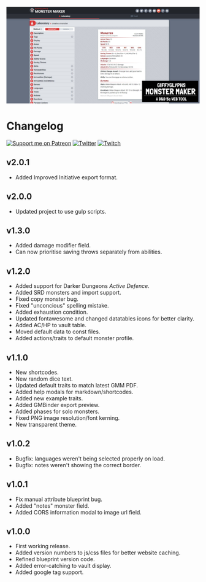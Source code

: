 ![Monster Maker Social Banner](./img/monster-maker-banner.jpg)

# Changelog

[![Support me on Patreon](https://img.shields.io/endpoint.svg?url=https%3A%2F%2Fshieldsio-patreon.vercel.app%2Fapi%3Fusername%3Dgiffyglyph%26type%3Dpatrons&style=flat-square)](https://patreon.com/giffyglyph)
[![Twitter](https://img.shields.io/twitter/follow/giffyglyph?color=%231DA1F2&style=flat-square)](http://twitter.com/giffyglyph)
[![Twitch](https://img.shields.io/twitch/status/giffyglyph?color=%23a45ee5&style=flat-square)](http://twitch.tv/giffyglyph)

## v2.0.1

* Added Improved Initiative export format.

## v2.0.0

* Updated project to use gulp scripts.

## v1.3.0

* Added damage modifier field.
* Can now prioritise saving throws separately from abilities.

## v1.2.0

* Added support for Darker Dungeons _Active Defence_.
* Added SRD monsters and import support.
* Fixed copy monster bug.
* Fixed "unconcious" spelling mistake.
* Added exhaustion condition.
* Updated fontawesome and changed datatables icons for better clarity.
* Added AC/HP to vault table.
* Moved default data to const files.
* Added actions/traits to default monster profile.

## v1.1.0

* New shortcodes.
* New random dice text.
* Updated default traits to match latest GMM PDF.
* Added help modals for markdown/shortcodes.
* Added new example traits.
* Added GMBinder export preview.
* Added phases for solo monsters.
* Fixed PNG image resolution/font kerning.
* New transparent theme.

## v1.0.2

* Bugfix: languages weren't being selected properly on load.
* Bugfix: notes weren't showing the correct border.

## v1.0.1

* Fix manual attribute blueprint bug.
* Added "notes" monster field.
* Added CORS information modal to image url field.

## v1.0.0
* First working release.
* Added version numbers to js/css files for better website caching.
* Refined blueprint version code.
* Added error-catching to vault display.
* Added google tag support.
